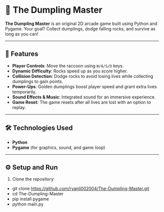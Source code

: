 # 🥟 The Dumpling Master

**The Dumpling Master** is an original 2D arcade game built using Python and Pygame. Your goal? Collect dumplings, dodge falling rocks, and survive as long as you can!

---

## 🚀 Features
- **Player Controls**: Move the raccoon using `W/A/S/D` keys.
- **Dynamic Difficulty**: Rocks speed up as you score higher.  
- **Collision Detection**: Dodge rocks to avoid losing lives while collecting dumplings to gain points.  
- **Power-Ups**: Golden dumplings boost player speed and grant extra lives temporarily.  
- **Sound Effects & Music**: Integrated sound for an immersive experience.  
- **Game Reset**: The game resets after all lives are lost with an option to replay.  

---

## 🛠️ Technologies Used
- **Python**  
- **Pygame** (for graphics, sound, and game loop)  


---

## ⚙️ Setup and Run
1. Clone the repository:  
  - git clone https://github.com/ryanli002004/The-Dumpling-Master.git
  - cd The-Dumpling-Master
  - pip install pygame
  - python main.py
